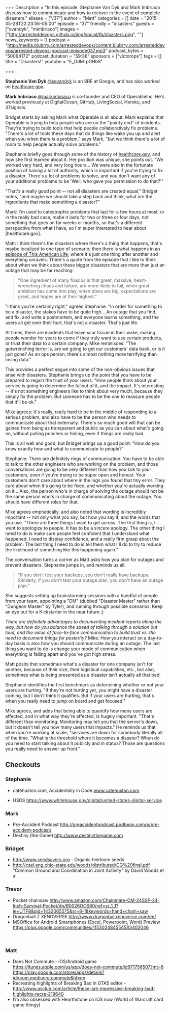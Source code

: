 +++
Description = "In this episode, Stephanie Van Dyk and Mark Imbriaco discuss how to communicate and how to recover in the event of complete disasters."
aliases = ["/37"]
author = "Matt"
categories = []
date = "2015-05-28T22:23:56-05:00"
episode = "37"
friendly = "disasters"
guests = ["svandyk", "mimbriaco"]
images = ["http://arresteddevops.github.io/img/social/fb/disasters.png", ""]
news_keywords = []
podcast = "http://media.blubrry.com/arresteddevops/content.blubrry.com/arresteddevops/arrested-devops-podcast-episode037.mp3"
podcast_bytes = "50064172"
podcast_duration = "59:36"
sponsors = ["victorops"]
tags = []
title = "Disasters!"
youtube = "E_DdM-pGHb8"

+++

**Stephanie Van Dyk** [@sevandyk](https://twitter.com/sevandyk) is an SRE at Google, and has also worked on [healthcare.gov](http://healthcare.gov).

**Mark Imbriaco** [@markimbriaco](http://twitter.com/markimbriaco) is co-founder and CEO of OperableInc. He's worked previously at DigitalOcean, GitHub, LivingSocial, Heroku, and 37signals.

Bridget starts by asking Mark what Operable is all about. Mark explains that Operable is trying to help people who are on the "pointy end" of incidents. They're trying to build tools that help people collaboratively fix problems. "There's a lot of tools these days that do things like wake you up and alert when you when there _is_ a problem," says Mark, "but we think there's a lot of room to help people actually _solve_ problems."

Stephanie briefly goes through some of the history of [healthcare.gov](http://healthcare.gov), and how she first learned about it. Her position was unique, she points out. "We worked very hard, and very long hours... We were also in the fortunate position of having a lot of authority, which is important if you're trying to fix a disaster. There's a lot of problems to solve, and you don't want any of your additional problems to be 'Well, who gave you permission to do that?'"

"That's a really good point -- not all disasters are created equal," Bridget notes, "and maybe we should take a step back and think, what are the ingredients that make something a disaster?"

Mark: I'm used to catestrophic problems that last for a few hours at most, or in the really bad case, mabe it lasts for two or three or four days, not something that goes on for weeks or months, so that's a different perspective from what I have, so I'm super interested to hear about [healthcare.gov].

Matt: I think there's the disasters where there's a thing that happens, that's maybe localized to one type of scenario; then there is what happens in [an episode of This American Life](http://www.thisamericanlife.org/radio-archives/episode/61/fiasco), where it's just one thing after another and everything unravels. There's a quote from the episode that I like to think about when we think about these bigger disasters that are more than just an outage that may be far reaching:
> "One ingredient of many fiascos is that great, massive, heart-wrenching chaos and failure, are more likely to fail, when great ambition has come into play, when plans are big, expectations are great, and hopes are at their highest."

"I think you're certainly right," agrees Stephanie. "In order for something to be a disaster, the stakes have to be quite high... An outage that you find, and fix, and write a postmortem, and everyone learns something, and the users all get over their hurt, that's not a disaster. That's just life.

At times, there are incidents that leave scar tissue in their wake, making people wonder for years to come if they truly want to use certain products, or trust their data to a certain company. Mike reminisces: "The gutwrenching terror is, are we going to get our customers' data back, or is it just gone? As an ops person, there's almost nothing more terrifying than losing data."

This provides a perfect segue into some of the non-obvious issues that arise with disasters. Stephanie brings up the point that you have to be prepared to regain the trust of your users. "How people think about your service is going to determine the fallout of it, and the impact. It's interesting -- it's not something engineers like to think about very much, because they simply fix the problem. But someone has to be the one to reassure people that it'll be ok."

Mike agrees: It's really, really hard to be in the middle of responding to a serious problem, and also have to be the person who needs to communicate about that externally. There's so much good will that can be gained from being as transparent and public as you can about what's going on, without pulling punches or hiding, even if things are really bad.

This is all well and good, but Bridget brings up a good point:
"How _do_ you know exactly how and what to communicate to people?"

Stephanie: There are definitely rings of communication. You have to be able to talk to the other engineers who are working on the problem, and those conversations are going to be very different than how you talk to your customers, even if you're trying to be super open and honest. Your customers don't care about where in the logs you found that tiny error. They care about when it's going to be fixed, and whether you're actually working on it... Also, the person who's in charge of solving the outage should not be the same person who's in charge of communicating about the outage. You should have different roles for that.

Mike agrees emphatically, and also noted that wording is incredibly important -- not only what you say, but how you say it, and the words that you use. "There are three things I want to get across. The first thing is, I want to apologize to people. It has to be a sincere apology. The other thing I need to do is make sure people feel confident that I understand what happened. I need to display confidence, and a really firm grasp about the problem. The last thing I need to do is tell them what I'll do to try to reduce the likelihood of something like this happening again."

The conversation turns a corner as Matt asks how you plan for outages and prevent disasters. Stephanie jumps in, and reminds us all:
> "If you don't test your backups, you don't really have backups. Similarly, if you don't test your outage plan, you don't have an outage plan."

She suggests setting up brainstorming sessions with a handful of people from your team, appointing a "DM" (dubbed "Disaster Master" rather than "Dungeon Master" by Tyler), and running through possible scenarios. Keep an eye out for a Kickstarter in the near future ;) 

_There are definitely advantages to documenting incident reports along the way, but how do you balance the speed of talking through a solution out loud, and the value of face-to-face communication to build trust vs. the need to document things for posterity?_
Mike: How you interact on a day-to-day basis is also how you should communicate during an outage. The last thing you want to do is change your mode of communication when everything is falling apart and you've got high stress.

Matt posits that sometimes what's a disaster for one company isn't for another, because of their size, their logistical capabilities, etc., but also, sometimes what is being presented as a disaster isn't actually all that bad.

Stephanie identifies the first benchmark as determining whether or not your users are hurting. "If they're not hurting yet, you might have a disaster coming, but I don't think it qualifies. But if your users are hurting, that's when you really need to jump on board and get focused."

Mike agrees, and adds that being able to quantify how many users are affected, and in what way they're affected, is hugely important. "That's different than monitoring. Monitoring may tell you that the server's down, but it doesn't tell you how many users that impacts." He reminds us that when you're working at scale, "services are down for somebody literally all of the time.  "What is the threshold where it becomes a disaster? When do you need to start talking about it publicly and in status? Those are questions you really need to answer up front."


<h2>Checkouts</h2>
<h3>Stephanie</h3>
<ul>
	<li>catehuston.com, Accidentally in Code
<a href="http://www.catehuston.com">www.catehuston.com</a></li>
</ul>
<ul>
	<li>USDS
<a href="https://www.whitehouse.gov/digital/united-states-digital-service">https://www.whitehouse.gov/digital/united-states-digital-service</a></li>
</ul>
<h3>Mark</h3>
<ul>
	<li>Pre-Accident Podcast
<a href="http://preaccidentpodcast.podbean.com/e/pre-accident-podcast/">http://preaccidentpodcast.podbean.com/e/pre-accident-podcast/</a></li>
	<li><b></b>Destiny (the Game)<b>
</b><a href="http://www.destinythegame.com">http://www.destinythegame.com</a></li>
</ul>
<h3>Bridget</h3>
<ul>
	<li><a href="http://www.seedsavers.org">http://www.seedsavers.org</a> - Organic heirloom seeds</li>
	<li><a href="http://csel.eng.ohio-state.edu/woods/distributed/CG%20final.pdf">http://csel.eng.ohio-state.edu/woods/distributed/CG%20final.pdf</a> “Common Ground and Coordination in Joint Activity” by David Woods et al</li>
</ul>
<h3>Trevor</h3>
<ul>
	<li>Pocket chainsaw <a href="http://www.amazon.com/Chainmate-CM-24SSP-24-Inch-Survival-Pocket/dp/B0026OOS60/ref=sr_1_1?ie=UTF8&amp;qid=1432065575&amp;sr=8-1&amp;keywords=hand+chain+saw">http://www.amazon.com/Chainmate-CM-24SSP-24-Inch-Survival-Pocket/dp/B0026OOS60/ref=sr_1_1?ie=UTF8&amp;qid=1432065575&amp;sr=8-1&amp;keywords=hand+chain+saw</a></li>
	<li>Dragonball Z XENOVERSE
<a href="http://www.dragonballxenoverse.com/en/">http://www.dragonballxenoverse.com/en/</a></li>
	<li>MSOffice for Android Smartphones (Excel, Powerpoint, Word) Preview <a href="https://plus.google.com/communities/115302484554583402046">https://plus.google.com/communities/115302484554583402046</a></li>
</ul>
&nbsp;
<h3>Matt</h3>
<ul>
	<li>Does Not Commute - iOS/Android game <a href="https://itunes.apple.com/us/app/does-not-commute/id971756507?mt=8">https://itunes.apple.com/us/app/does-not-commute/id971756507?mt=8
</a><a href="https://play.google.com/store/apps/details?id=com.mediocre.commute&amp;hl=en">https://play.google.com/store/apps/details?id=com.mediocre.commute&amp;hl=en</a></li>
	<li>Recreating highlights of Breaking Bad in GTA5 editor - <a href="http://www.avclub.com/article/these-are-impressive-breaking-bad-highlights-recre-219640">http://www.avclub.com/article/these-are-impressive-breaking-bad-highlights-recre-219640</a></li>
	<li>I’m also obsessed with Hearthstone on iOS now (World of Warcraft card game thingy)</li>
</ul>
